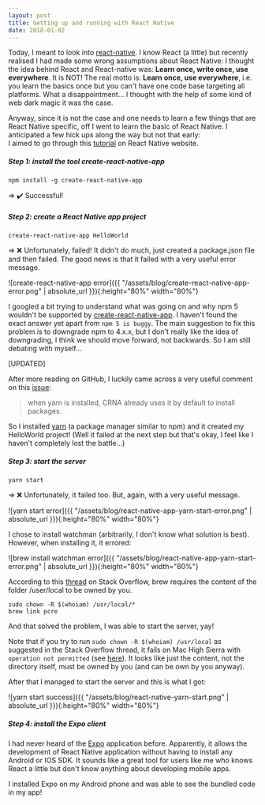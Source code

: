 ```yaml
---
layout: post
title: Getting up and running with React Native
date: 2018-01-02
---
```


Today, I meant to look into [react-native](https://facebook.github.io/react-native/). I know React (a little) but recently realised I had made some wrong assumptions about React Native: I thought the idea behind React and React-native was: **Learn once, write once, use everywhere**. It is NOT! The real motto is: **Learn once, use everywhere**, i.e. you learn the basics once but you can't have one code base targeting all platforms. What a disappointment... I thought with the help of some kind of web dark magic it was the case.

Anyway, since it is not the case and one needs to learn a few things that are React Native specific, off I went to learn the basic of React Native. I anticipated a few hick ups along the way but not that early:
<br/>
I aimed to go through this [tutorial](https://facebook.github.io/react-native/docs/getting-started.html) on React Native website.

##### Step 1: install the tool create-react-native-app
```
npm install -g create-react-native-app
```

=> ✔️ Successful!

##### Step 2: create a React Native app project
```
create-react-native-app HelloWorld
```

=> ❌ Unfortunately, failed! It didn't do much, just created a package.json file and then failed. The good news is that it failed with a very useful error message.

![create-react-native-app error]({{ "/assets/blog/create-react-native-app-error.png" | absolute_url }}){:height="80%" width="80%"}

I googled a bit trying to understand what was going on and why npm 5 wouldn't be supported by [create-react-native-app](https://github.com/react-community/create-react-native-app#installation). I haven't found the exact answer yet apart from `npm 5 is buggy`. The main suggestion to fix this problem is to downgrade npm to 4.x.x, but I don't really like the idea of downgrading, I think we should move forward, not backwards. So I am still debating with myself...

[UPDATED]

After more reading on GitHub, I luckily came across a very useful comment on this [issue](https://github.com/react-community/create-react-native-app/issues/424):

> when yarn is installed, CRNA already uses it by default to install packages.

So I installed [yarn](https://yarnpkg.com/en/) (a package manager similar to npm) and it created my HelloWorld project! (Well it failed at the next step but that's okay, I feel like I haven't completely lost the battle...)


##### Step 3: start the server

```
yarn start
```

=> ❌ Unfortunately, it failed too. But, again, with a very useful message.

![yarn start error]({{ "/assets/blog/react-native-app-yarn-start-error.png" | absolute_url }}){:height="80%" width="80%"}

I chose to install watchman (arbitrarily, I don't know what solution is best). However, when installing it, it errored:

![brew install watchman error]({{ "/assets/blog/react-native-app-yarn-start-error.png" | absolute_url }}){:height="80%" width="80%"}

According to this [thread](https://stackoverflow.com/questions/29319378/cant-link-pcre-thru-brew-in-max-os-yosemite) on Stack Overflow, brew requires the content of the folder /user/local to be owned by you.
```
sudo chown -R $(whoiam) /usr/local/*
brew link pcre
```
And that solved the problem, I was able to start the server, yay!

Note that if you try to run `sudo chown -R $(whoiam) /usr/local` as suggested in the Stack Overflow thread, it fails on Mac High Sierra with `operation not permitted` (see [here](https://github.com/Homebrew/brew/issues/3228)). It looks like just the content, not the directory itself, must be owned by you (and can be own by you anyway).

After that I managed to start the server and this is what I got:

![yarn start success]({{ "/assets/blog/react-native-yarn-start.png" | absolute_url }}){:height="80%" width="80%"}


##### Step 4: install the Expo client

I had never heard of the [Expo](https://expo.io) application before. Apparently, it allows the development of React Native application without having to install any Android or IOS SDK. It sounds like a great tool for users like me who knows React a little but don't know anything about developing mobile apps.

I installed Expo on my Android phone and was able to see the bundled code in my app!
